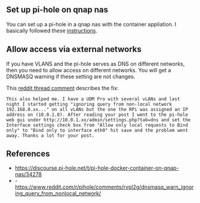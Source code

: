 ## Set up pi-hole on qnap nas

You can set up a pi-hole in a qnap nas with the container appliation. I basically followed these [instructions](https://discourse.pi-hole.net/t/pi-hole-docker-container-on-qnap-nas/34278).

## Allow access via external networks

If you have VLANS and the pi-hole serves as DNS on different networks, then you need to allow access on different networks. You will get a DNSMASQ warning if these setting are not changes. 

This [reddit thread comment](https://www.reddit.com/r/pihole/comments/rvpl2g/dnsmasq_warn_ignoring_query_from_nonlocal_network/) describes the fix:
```
This also helped me. I have a UDM Pro with several vLANs and last night I started getting "ignoring query from non-local network 192.168.0.xx..." on all vLANs but the one the RPi was assigned an IP address on (10.0.1.0). After reading your post I went to the pi-hole web gui under http://10.0.1.xx/admin/settings.php?tab=dns and set the Interface settings check box from "Allow only local requests to Bind only" to "Bind only to interface eth0" hit save and the problem went away. Thanks a lot for your post.
```


## References

- <https://discourse.pi-hole.net/t/pi-hole-docker-container-on-qnap-nas/34278>
- -<https://www.reddit.com/r/pihole/comments/rvpl2g/dnsmasq_warn_ignoring_query_from_nonlocal_network/>